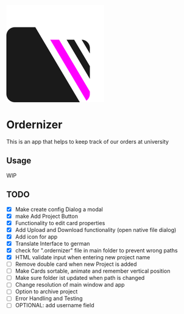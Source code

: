 ![Ordernizer Logo](./public/256x256.png)


# Ordernizer

This is an app that helps to keep track of our orders at university

## Usage

WIP

## TODO

- [x] Make create config Dialog a modal
- [x] make Add Project Button
- [x] Functionality to edit card properties
- [x] Add Upload and Download functionality (open native file dialog)
- [x] Add icon for app
- [x] Translate Interface to german
- [x] check for ".ordernizer" file in main folder to prevent wrong paths
- [x] HTML validate input when entering new project name
- [ ] Remove double card when new Project is added
- [ ] Make Cards sortable, animate and remember vertical position
- [ ] Make sure folder ist updated when path is changed
- [ ] Change resolution of main window and app
- [ ] Option to archive project
- [ ] Error Handling and Testing
- [ ] OPTIONAL: add username field
